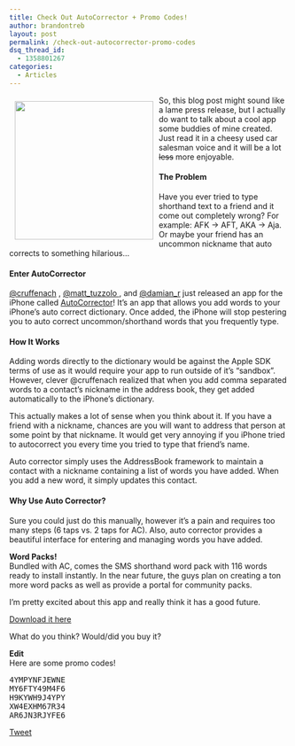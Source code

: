 ```yaml
---
title: Check Out AutoCorrector + Promo Codes!
author: brandontreb
layout: post
permalink: /check-out-autocorrector-promo-codes
dsq_thread_id:
  - 1358801267
categories:
  - Articles
---
```

<img src="/img/post_images/2011/05/iPhone Screenshot 1.jpeg" width="250" style="float:left;padding:5px;margin:5px;" /> So, this blog post might sound like a lame press release, but I actually do want to talk about a cool app some buddies of mine created. Just read it in a cheesy used car salesman voice and it will be a lot <del>less</del> more enjoyable.

#### The Problem

Have you ever tried to type shorthand text to a friend and it come out completely wrong? For example: AFK -> AFT, AKA -> Aja. Or maybe your friend has an uncommon nickname that auto corrects to something hilarious&#8230;

#### Enter AutoCorrector

[@cruffenach][1] , [@matt_tuzzolo ][2], and [@damian_r][3] just released an app for the iPhone called [AutoCorrector][4]! It&#8217;s an app that allows you add words to your iPhone&#8217;s auto correct dictionary. Once added, the iPhone will stop pestering you to auto correct uncommon/shorthand words that you frequently type.

#### How It Works

Adding words directly to the dictionary would be against the Apple SDK terms of use as it would require your app to run outside of it&#8217;s &#8220;sandbox&#8221;. However, clever @cruffenach realized that when you add comma separated words to a contact&#8217;s nickname in the address book, they get added automatically to the iPhone&#8217;s dictionary.

This actually makes a lot of sense when you think about it. If you have a friend with a nickname, chances are you will want to address that person at some point by that nickname. It would get very annoying if you iPhone tried to autocorrect you every time you tried to type that friend&#8217;s name.

Auto corrector simply uses the AddressBook framework to maintain a contact with a nickname containing a list of words you have added. When you add a new word, it simply updates this contact.

#### Why Use Auto Corrector?

Sure you could just do this manually, however it&#8217;s a pain and requires too many steps (6 taps vs. 2 taps for AC). Also, auto corrector provides a beautiful interface for entering and managing words you have added.

**Word Packs!**  
Bundled with AC, comes the SMS shorthand word pack with 116 words ready to install instantly. In the near future, the guys plan on creating a ton more word packs as well as provide a portal for community packs.

I&#8217;m pretty excited about this app and really think it has a good future.

[Download it here][4]

What do you think? Would/did you buy it?

**Edit**  
Here are some promo codes!

<pre>4YMPYNFJEWNE
MY6FTY49M4F6
H9KYWH9J4YPY
XW4EXHM67R34
AR6JN3RJYFE6
</pre>

<div style="">
  <a href="http://twitter.com/share" class="twitter-share-button" data-count="horizontal" data-text="Check Out AutoCorrector + Promo Codes!" data-url="http://brandontreb.com/check-out-autocorrector-promo-codes"  data-via="brandontreb" data-related="brandontreb:">Tweet</a>
</div>

 [1]: http://twitter.com/cruffenach
 [2]: http://twitter.com/matt_tuzzolo
 [3]: http://twitter.com/damian_r
 [4]: http://bit.ly/imG1JN